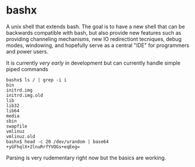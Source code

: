 # bashx
A unix shell that extends bash. The goal is to have a new shell that can be backwards compatible with bash, but also provide new features such as providing channeling mechanisms, new IO redirectiont tecniques, debug modes, windowing, and hopefully serve as a central "IDE" for programmers and power users.

It is currently *very early* in development but can currently handle simple piped commands

    bashx$ ls / | grep -i i
    bin
    initrd.img
    initrd.img.old
    lib
    lib32
    lib64
    media
    sbin
    swapfile
    vmlinuz
    vmlinuz.old
    bashx$ head -c 20 /dev/urandom | base64
    +yGFhqlX+2lnuRrfYVOGs+eqEeg=

Parsing is very rudementary right now but the basics are working.
